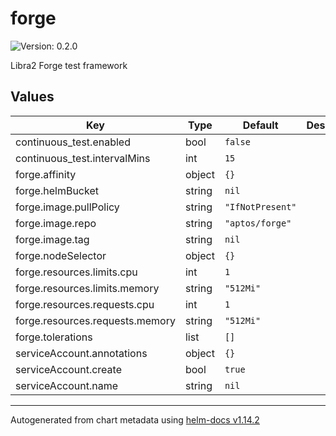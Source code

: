 # forge

![Version: 0.2.0](https://img.shields.io/badge/Version-0.2.0-informational?style=flat-square)

Libra2 Forge test framework

## Values

| Key | Type | Default | Description |
|-----|------|---------|-------------|
| continuous_test.enabled | bool | `false` |  |
| continuous_test.intervalMins | int | `15` |  |
| forge.affinity | object | `{}` |  |
| forge.helmBucket | string | `nil` |  |
| forge.image.pullPolicy | string | `"IfNotPresent"` |  |
| forge.image.repo | string | `"aptos/forge"` |  |
| forge.image.tag | string | `nil` |  |
| forge.nodeSelector | object | `{}` |  |
| forge.resources.limits.cpu | int | `1` |  |
| forge.resources.limits.memory | string | `"512Mi"` |  |
| forge.resources.requests.cpu | int | `1` |  |
| forge.resources.requests.memory | string | `"512Mi"` |  |
| forge.tolerations | list | `[]` |  |
| serviceAccount.annotations | object | `{}` |  |
| serviceAccount.create | bool | `true` |  |
| serviceAccount.name | string | `nil` |  |

----------------------------------------------
Autogenerated from chart metadata using [helm-docs v1.14.2](https://github.com/norwoodj/helm-docs/releases/v1.14.2)
